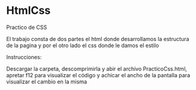 # HtmlCss
Practico de CSS

El trabajo consta de dos partes el html donde desarrollamos la estructura de la pagina y por el otro lado el css donde le damos el estilo

Instrucciones:

Descargar la carpeta, descomprimirla y abir el archivo PracticoCss.html, apretar f12 para visualizar el código y achicar el ancho de la pantalla para visualizar el cambio en la misma
